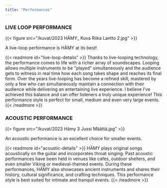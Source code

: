 ```yaml
---
title: "Performances"
---
```




### LIVE LOOP PERFORMANCE

{{< figure src="/kuvat/2023 HÄMY_ Kuva Riika Lantto 2.jpg"  >}}

A live-loop performance is HÄMY at its best!

{{< readmore id="live-loop-details" >}}
Thanks to live-looping technology, the performance comes to life with a richer array of soundscapes. Looping allows multiple instruments to be "played" simultaneously and the audience gets to witness in real time how each song takes shape and reaches its final form. Over the years live-looping has become a refined skill, mastered by only a few who can simultaneously maintain a connection with their audience while delivering an entertaining live experience. I believe I’ve achieved this balance and can offer listeners a truly unique experience! This performance style is perfect for small, medium and even very large events.
{{< /readmore >}}


### ACOUSTIC PERFORMANCE
{{< figure src="/kuvat/2023 Hämy 3 Jussi Määttä.jpg"  >}}

An acoustic performance is an excellent choice for smaller events.

{{< readmore id="acoustic-details" >}}
HÄMY plays original songs acoustically on the guitar and incorporates throat singing. Past acoustic performances have been held in venues like cafés, outdoor shelters, and even smaller Viking or medieval-themed events. During these performances, HÄMY also showcases ancient instruments and shares their history, cultural significance, and crafting techniques. This performance style is best suited for intimate and tranquil events.
{{< /readmore >}}

<!-- 
> LIVE-LOOP KEIKKA: 

> Live-looppaus keikka on HÄMYÄ parhaimmillaan! Live-looppaus teknologian ansiosta keikkaan saa huomattavasti enemmän elämää ja erilaisia äänimaisemia. Looppaus mahdollistaa useiden soittimien soittamisen “samanaikaisesti” ja ihmiset näkevät livenä sen miten kappale muodostuu lopulliseen muotoonsa. Live-looppaus on vuosien aikana kehittynyt taito jota vain harva onnistuu tekemään niin taitavasti, että he pystyisivät samanaikaisesti pitämään kontaktin yleisöönsä ja luomaan viihdyttävän live-kokemuksen. Koen, että minä olen onnistunut siinä ja voin tarjota kuulijalle täysin ainutlaatuisen kokemuksen! Tämä keikkatyyli sopii niin pieniin, keskikokoisiin kuin myös todella suuriin tapahtumiin! 



> AKUSTINEN KEIKKA: 

> Akustinen keikka on pienille tapahtumille oivallinen keikkamuoto, jossa HÄMY soittaa omia kappaleitaan akustisesti kitaralla ja kurkkulaulaa. Akustisia keikkoja on aiemmin ollut muun muassa kahviloissa, laavuilla sekä myös pienemmissä viikinki-/keskiaikatapahtumissa. Akustisen keikan yhteydessä HÄMY esittelee muinaissoittimia ja kertoo niiden historiasta, kulttuurista sekä rakennustavoista. Tämä keikkamuoto sopii parhaiten intiimeihin ja rauhallisiin tapahtumiin. 
-->